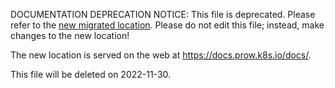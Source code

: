 DOCUMENTATION DEPRECATION NOTICE: This file is deprecated. Please refer to the
[new migrated
location](https://docs.prow.k8s.io/docs/components/pod-utilities/entrypoint/).
Please do not edit this file; instead, make changes to the new location!

The new location is served on the web at
https://docs.prow.k8s.io/docs/.

This file will be deleted on 2022-11-30.

